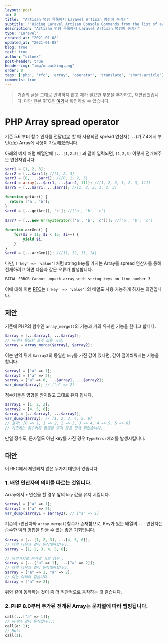 ```yaml
---
layout: post
id: 8
title:  "Artisan 명령 목록에서 Laravel Artisan 명령어 숨기기"
subtitle: "'Hiding Laravel Artisan Console Commands from the list of available commands'의 번역 글입니다."
description: "Artisan 명령 목록에서 Laravel Artisan 명령어 숨기기"
type: "Laravel"
created_at: "2021-01-08"
updated_at: "2021-01-08"
blog: true
text: true
author: "silnex"
post-header: true
header-img: "img/unpacking.png"
order: 8
tags: ['php', 'rfc', 'array', 'operator', 'translate', 'short-article']
comments: true
---
```


> 기존의 글을 그대로 번역하지 않고 제가 필요한 부분을 추가하고, 재편집했습니다. 다만 원본 RFC은 [여기](https://wiki.php.net/rfc/array_unpacking_string_keys)서 확인하실 수 있습니다.

# PHP Array spread operator
기존 5.6 부터 함수 인자를 전달([rfc](https://wiki.php.net/rfc/argument_unpacking)) 할 때 사용되던 spread 연산자(`...`)가 
7.4에서 부턴([rfc](https://wiki.php.net/rfc/spread_operator_for_array)) Array에 사용이 가능해졌습니다.

아래의 예제 처럼 배열안에 `[...[1,2,3]]` 과 같이 입력되면, `[1,2,3]` 이렇게 전개해주는 연산자입니다.
```php
$arr1 = [1, 2, 3];
$arr2 = [...$arr1]; //[1, 2, 3]
$arr3 = [0, ...$arr1]; //[0, 1, 2, 3]
$arr4 = array(...$arr1, ...$arr2, 111); //[1, 2, 3, 1, 2, 3, 111]
$arr5 = [...$arr1, ...$arr1]; //[1, 2, 3, 1, 2, 3]
 
function getArr() {
  return ['a', 'b'];
}
$arr6 = [...getArr(), 'c']; //['a', 'b', 'c']
 
$arr7 = [...new ArrayIterator(['a', 'b', 'c'])]; //['a', 'b', 'c']
 
function arrGen() {
	for($i = 11; $i < 15; $i++) {
		yield $i;
	}
}
$arr8 = [...arrGen()]; //[11, 12, 13, 14]
```

다만, `['key' => 'value']`처럼 string key를 가지는 Array를 spread 연산자를 통해 전개하려고 하면 다음과 같은 오류가 발생합니다.
```bash
FATAL ERROR Cannot unpack array with string keys on line number 3
```

이에 대해 이번 [RFC](https://wiki.php.net/rfc/spread_operator_for_array)는 `['key' => 'value']`의 배열도 사용 가능하게 하자는 의견입니다.

## 제안
기존에 PHP의 함수인 `array_merge()`의 기능과 거의 유사한 기능을 한다고 합니다.

```php
$array = [...$array1, ...$array2];
// 아래와 동일한 결과 값을 가짐:
$array = array_merge($array1, $array2);
```

이는 만약 뒤에 `$array2`의 동일한 `key`를 가진 값이 있다면, 값이 덮어씌워지는 기능을 합니다.
```php
$array1 = ["a" => 1];
$array2 = ["a" => 2];
$array = ["a" => 0, ...$array1, ...$array2];
var_dump($array); // ["a" => 2]
```

정수키들은 영향을 받지않고 그대로 유지 됩니다.
```php
$array1 = [1, 2, 3];
$array2 = [4, 5, 6];
$array = [...$array1, ...$array2];
var_dump($array); // [1, 2, 3, 4, 5, 6]
// 결과: [0 => 1, 1 => 2, 2 => 3, 3 => 4, 4 => 5, 5 => 6]
// 기존에는 정수키의 영향을 받지 않고 전개 되었습니다.
```

만일 정수도, 문자열도 아닌 key를 가진 경우 `TypeError`에러를 발생시킵니다.

## 대안
이 RFC에서 제안되지 않은 두가지 대안이 있습니다.

### 1. 배열 연산자의 의미를 따르는 것입니다.

Array에서 `+` 연산을 할 경우 앞의 `key` 값을 유지 시킵니다.
```php
$array1 = ["a" => 1];
$array2 = ["a" => 2];
var_dump($array1 + $array2); // ["a" => 1]
```

기존의 `+`연산자와 `array_merge()`함수가 존재함으로, Key가 있는 배열의 `...` 연산자는 순수한 벡터 병합을 만들 수 있는 좋은 기회입니다.

```php
$array = [...[1, 2, 3], ...[4, 5, 6]];
// 대략 다음과 같이 동작해야합니다.
$array = [1, 2, 3, 4, 5, 6];
 
// 마찬가지로 문자열 키의 경우 :
$array = [...["a" => 1], ...["a" => 2]];
// 대략 다음과 같이 동작해야합니다.
$array = ["a" => 1, "a" => 2];
// 이는 아래와 같습니다.
$array = ["a" => 2];
```
위와 같이 동작하는 것이 좀 더 직관적으로 동작하는 것 같습니다.

### 2. PHP 8.0부터 추가된 전개된 Array는 문자열에 따라 맵핑됩니다.
```php
call(...["a" => 1]);
// 아래와 같이 동작합니다.:
call(a: 1);
// Not:
call(1);
```
